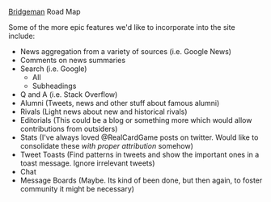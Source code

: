[Bridgeman](README.md) Road Map

Some of the more epic features we'd like to incorporate into the site include:

  - News aggregation from a variety of sources (i.e. Google News)
  - Comments on news summaries
  - Search (i.e. Google)
    - All
    - Subheadings
  - Q and A (i.e. Stack Overflow)
  - Alumni (Tweets, news and other stuff about famous alumni)
  - Rivals (Light news about new and historical rivals)
  - Editorials (This could be a blog or something more which would allow contributions from outsiders)
  - Stats (I've always loved @RealCardGame posts on twitter.  Would like to consolidate these _with proper attribution_ somehow)
  - Tweet Toasts (Find patterns in tweets and show the important ones in a toast message.  Ignore irrelevant tweets)
  - Chat
  - Message Boards (Maybe.  Its kind of been done, but then again, to foster community it might be necessary)
